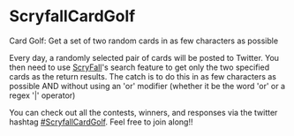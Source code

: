 # ScryfallCardGolf
Card Golf: Get a set of two random cards in as few characters as possible

Every day, a randomly selected pair of cards will be posted to Twitter. You then need to use [ScryFall](https://scryfall.com)'s search feature to get only the two specified cards as the return results. The catch is to do this in as few characters as possible AND without using an 'or' modifier (whether it be the word 'or' or a regex '|' operator)

You can check out all the contests, winners, and responses via the twitter hashtag [#ScryfallCardGolf](https://twitter.com/search?f=tweets&vertical=default&q=ScryfallCardGolf&src=typd). Feel free to join along!!
